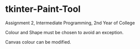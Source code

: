 # tkinter-Paint-Tool
Assignment 2, Intermediate Programming, 2nd Year of College

Colour and Shape must be chosen to avoid an exception.

Canvas colour can be modified.
